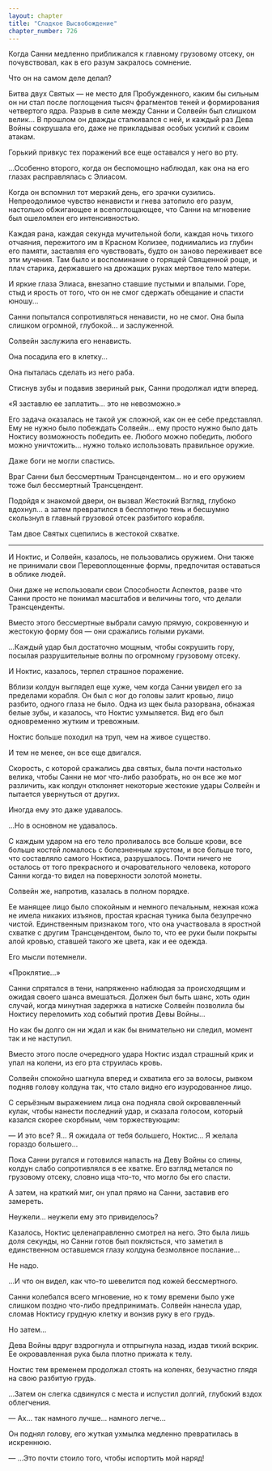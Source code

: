 ```yaml
---
layout: chapter
title: "Сладкое Высвобождение"
chapter_number: 726
---
```


Когда Санни медленно приближался к главному грузовому отсеку, он почувствовал, как в его разум закралось сомнение.

Что он на самом деле делал?

Битва двух Святых — не место для Пробужденного, каким бы сильным он ни стал после поглощения тысяч фрагментов теней и формирования четвертого ядра. Разрыв в силе между Санни и Солвейн был слишком велик... В прошлом он дважды сталкивался с ней, и каждый раз Дева Войны сокрушала его, даже не прикладывая особых усилий к своим атакам.

Горький привкус тех поражений все еще оставался у него во рту.

...Особенно второго, когда он беспомощно наблюдал, как она на его глазах расправлялась с Элиасом.

Когда он вспомнил тот мерзкий день, его зрачки сузились. Непреодолимое чувство ненависти и гнева затопило его разум, настолько обжигающее и всепоглощающее, что Санни на мгновение был ошеломлен его интенсивностью.

Каждая рана, каждая секунда мучительной боли, каждая ночь тихого отчаяния, пережитого им в Красном Колизее, поднимались из глубин его памяти, заставляя его чувствовать, будто он заново переживает все эти мучения. Там было и воспоминание о горящей Священной роще, и плач старика, державшего на дрожащих руках мертвое тело матери.

И яркие глаза Элиаса, внезапно ставшие пустыми и впалыми. Горе, стыд и ярость от того, что он не смог сдержать обещание и спасти юношу...

Санни попытался сопротивляться ненависти, но не смог. Она была слишком огромной, глубокой... и заслуженной.

Солвейн заслужила его ненависть.

Она посадила его в клетку...

Она пыталась сделать из него раба.

Стиснув зубы и подавив звериный рык, Санни продолжал идти вперед.

«Я заставлю ее заплатить... это не невозможно.»

Его задача оказалась не такой уж сложной, как он ее себе представлял. Ему не нужно было побеждать Солвейн... ему просто нужно было дать Ноктису возможность победить ее. Любого можно победить, любого можно уничтожить... нужно только использовать правильное оружие.

Даже боги не могли спастись.

Враг Санни был бессмертным Трансцендентом... но и его оружием тоже был бессмертный Трансцендент.

Подойдя к знакомой двери, он вызвал Жестокий Взгляд, глубоко вдохнул... а затем превратился в бесплотную тень и бесшумно скользнул в главный грузовой отсек разбитого корабля.

Там двое Святых сцепились в жестокой схватке.

***

И Ноктис, и Солвейн, казалось, не пользовались оружием. Они также не принимали свои Перевоплощенные формы, предпочитая оставаться в облике людей.

Они даже не использовали свои Способности Аспектов, разве что Санни просто не понимал масштабов и величины того, что делали Трансценденты.

Вместо этого бессмертные выбрали самую прямую, сокровенную и жестокую форму боя — они сражались голыми руками.

...Каждый удар был достаточно мощным, чтобы сокрушить гору, посылая разрушительные волны по огромному грузовому отсеку.

И Ноктис, казалось, терпел страшное поражение.

Вблизи колдун выглядел еще хуже, чем когда Санни увидел его за пределами корабля. Он был с ног до головы залит кровью, лицо разбито, одного глаза не было. Одна из щек была разорвана, обнажая белые зубы, и казалось, что Ноктис ухмыляется. Вид его был одновременно жутким и тревожным.

Ноктис больше походил на труп, чем на живое существо.

И тем не менее, он все еще двигался.

Скорость, с которой сражались два святых, была почти настолько велика, чтобы Санни не мог что-либо разобрать, но он все же мог различить, как колдун отклоняет некоторые жестокие удары Солвейн и пытается увернуться от других.

Иногда ему это даже удавалось.

...Но в основном не удавалось.

С каждым ударом на его тело проливалось все больше крови, все больше костей ломалось с болезненным хрустом, и все больше того, что составляло самого Ноктиса, разрушалось. Почти ничего не осталось от того прекрасного и очаровательного человека, которого Санни когда-то видел на поверхности золотой монеты.

Солвейн же, напротив, казалась в полном порядке.

Ее манящее лицо было спокойным и немного печальным, нежная кожа не имела никаких изъянов, простая красная туника была безупречно чистой. Единственным признаком того, что она участвовала в яростной схватке с другим Трансцендентом, было то, что ее руки были покрыты алой кровью, ставшей такого же цвета, как и ее одежда.

Его мысли потемнели.

«Проклятие...»

Санни спрятался в тени, напряженно наблюдая за происходящим и ожидая своего шанса вмешаться. Должен был быть шанс, хоть один случай, когда минутная задержка в натиске Солвейн позволила бы Ноктису переломить ход событий против Девы Войны...

Но как бы долго он ни ждал и как бы внимательно ни следил, момент так и не наступил.

Вместо этого после очередного удара Ноктис издал страшный крик и упал на колени, из его рта струилась кровь.

Солвейн спокойно шагнула вперед и схватила его за волосы, рывком подняв голову колдуна так, что стало видно его изуродованное лицо.

С серьёзным выражением лица она подняла свой окровавленный кулак, чтобы нанести последний удар, и сказала голосом, который казался скорее скорбным, чем торжествующим:

— И это все? Я... Я ожидала от тебя большего, Ноктис... Я желала гораздо большего...

Пока Санни ругался и готовился напасть на Деву Войны со спины, колдун слабо сопротивлялся в ее хватке. Его взгляд метался по грузовому отсеку, словно ища что-то, что могло бы его спасти.

А затем, на краткий миг, он упал прямо на Санни, заставив его замереть.

Неужели... неужели ему это привиделось?

Казалось, Ноктис целенаправленно смотрел на него. Это была лишь доля секунды, но Санни готов был поклясться, что заметил в единственном оставшемся глазу колдуна безмолвное послание...

Не надо.

...И что он видел, как что-то шевелится под кожей бессмертного.

Санни колебался всего мгновение, но к тому времени было уже слишком поздно что-либо предпринимать. Солвейн нанесла удар, сломав Ноктису грудную клетку и вонзив руку в его грудь.

Но затем...

Дева Войны вдруг вздрогнула и отпрыгнула назад, издав тихий вскрик. Ее окровавленная рука была плотно прижата к телу.

Ноктис тем временем продолжал стоять на коленях, безучастно глядя на свою разбитую грудь.

...Затем он слегка сдвинулся с места и испустил долгий, глубокий вздох облегчения.

— Ах... так намного лучше... намного легче...

Он поднял голову, его жуткая ухмылка медленно превратилась в искреннюю.

— ...Это почти стоило того, чтобы испортить мой наряд!